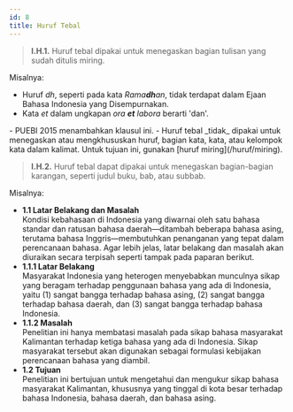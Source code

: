 ```yaml
---
id: 8
title: Huruf Tebal
---
```


> **I.H.1.** Huruf tebal dipakai untuk menegaskan bagian tulisan yang sudah ditulis miring.

Misalnya:

- Huruf _dh_, seperti pada kata _Rama**dh**an_, tidak terdapat dalam Ejaan Bahasa Indonesia yang Disempurnakan.
- Kata _et_ dalam ungkapan _ora **et** labora_ berarti 'dan'.

<Note>
- PUEBI 2015 menambahkan klausul ini.
- Huruf tebal _tidak_ dipakai untuk menegaskan atau mengkhususkan huruf, bagian kata, kata, atau kelompok kata dalam kalimat. Untuk tujuan ini, gunakan [huruf miring](/huruf/miring).
</Note>

> **I.H.2.** Huruf tebal dapat dipakai untuk menegaskan bagian-bagian karangan, seperti judul buku, bab, atau subbab.

Misalnya:

- **1\.1 Latar Belakang dan Masalah**  
  Kondisi kebahasaan di Indonesia yang diwarnai oleh satu bahasa standar dan ratusan bahasa daerah—ditambah beberapa bahasa asing, terutama bahasa Inggris—membutuhkan penanganan yang tepat dalam perencanaan bahasa. Agar lebih jelas, latar belakang dan masalah akan diuraikan secara terpisah seperti tampak pada paparan berikut.
- **1\.1\.1 Latar Belakang**  
  Masyarakat Indonesia yang heterogen menyebabkan munculnya sikap yang beragam terhadap penggunaan bahasa yang ada di Indonesia, yaitu (1) sangat bangga terhadap bahasa asing, (2) sangat bangga terhadap bahasa daerah, dan (3) sangat bangga terhadap bahasa Indonesia.
- **1\.1\.2 Masalah**  
  Penelitian ini hanya membatasi masalah pada sikap bahasa masyarakat Kalimantan terhadap ketiga bahasa yang ada di Indonesia. Sikap masyarakat tersebut akan digunakan sebagai formulasi kebijakan perencanaan bahasa yang diambil.
- **1\.2 Tujuan**  
  Penelitian ini bertujuan untuk mengetahui dan mengukur sikap bahasa masyarakat Kalimantan, khususnya yang tinggal di kota besar terhadap bahasa Indonesia, bahasa daerah, dan bahasa asing.
